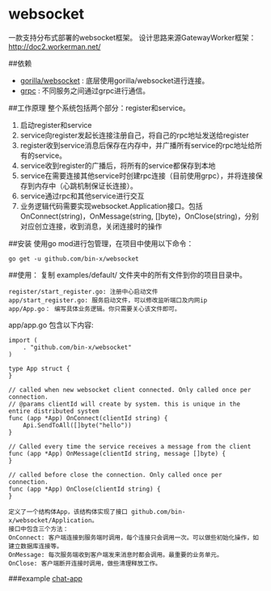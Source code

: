 # websocket
一款支持分布式部署的websocket框架。
设计思路来源GatewayWorker框架：http://doc2.workerman.net/

##依赖
* [gorilla/websocket](https://github.com/gorilla/websocket) : 底层使用gorilla/websocket进行连接。
* [grpc](https://github.com/grpc/grpc-go) : 不同服务之间通过grpc进行通信。


##工作原理
整个系统包括两个部分：register和service。
1. 启动register和service
2. service向register发起长连接注册自己，将自己的rpc地址发送给register
3. register收到service消息后保存在内存中，并广播所有service的rpc地址给所有的service。
4. service收到register的广播后，将所有的service都保存到本地
5. service在需要连接其他service时创建rpc连接（目前使用grpc），并将连接保存到内存中（心跳机制保证长连接）。
6. service通过rpc和其他service进行交互
7. 业务逻辑代码需要实现websocket.Application接口。包括OnConnect(string)，OnMessage(string, []byte)，OnClose(string)，分别对应创立连接，收到消息，关闭连接时的操作

##安装
使用go mod进行包管理，在项目中使用以下命令：
```
go get -u github.com/bin-x/websocket
```

##使用：
复制 examples/default/ 文件夹中的所有文件到你的项目目录中。
```
register/start_register.go: 注册中心启动文件
app/start_register.go: 服务启动文件，可以修改监听端口及内网ip
app/App.go： 编写具体业务逻辑。你只需要关心该文件即可。
```

app/app.go 包含以下内容:
```
import (
	. "github.com/bin-x/websocket"
)

type App struct {
}

// called when new websocket client connected. Only called once per connection.
// @params clientId will create by system. this is unique in the entire distributed system
func (app *App) OnConnect(clientId string) {
	Api.SendToAll([]byte("hello"))
}

// Called every time the service receives a message from the client
func (app *App) OnMessage(clientId string, message []byte) {
}

// called before close the connection. Only called once per connection.
func (app *App) OnClose(clientId string) {
}
```
```
定义了一个结构体App，该结构体实现了接口 github.com/bin-x/websocket/Application。
接口中包含三个方法：
OnConnect: 客户端连接到服务端时调用，每个连接只会调用一次。可以做些初始化操作，如建立数据库连接等。
OnMessage: 每次服务端收到客户端发来消息时都会调用。最重要的业务单元。
OnClose: 客户端断开连接时调用，做些清理释放工作。
```

###example
[chat-app](https://github.com/bin-x/websocket/tree/master/examples/chat-app)